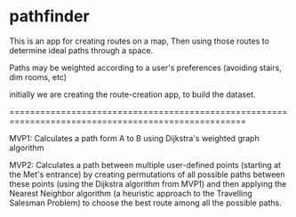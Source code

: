 pathfinder
==========
This is an app for creating routes on a map,
Then using those routes to determine ideal paths through a space.

Paths may be weighted according to a user's preferences (avoiding stairs, dim rooms, etc)

initially we are creating the route-creation app, to build the dataset.


====================================================================================================

MVP1:
Calculates a path form A to B using Dijkstra's weighted graph algorithm

MVP2: 
Calculates a path between multiple user-defined points (starting at the Met's entrance) by creating permutations of all possible paths between these points (using the Dijkstra algorithm from MVP1) and then applying the Nearest Neighbor algorithm (a heuristic approach to the Travelling Salesman Problem) to choose the best route among all the possible paths.


